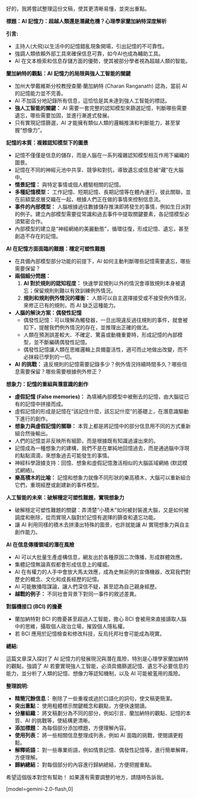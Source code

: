 好的，我將嘗試整理這份文稿，使其更清晰易懂，並突出重點。

**標題：AI 記憶力：超越人類還是潛藏危機？心理學家蘭加納特深度解析**

**引言:**

*   主持人(大飛)以生活中的記憶錯亂現象開場，引出記憶的不可靠性。
*   強調人類依賴外部工具來確保信息可靠，如今AI也成為輔助工具。
*   AI 在文本檢索和信息存儲方面的優勢，使其被部分學者視為超越人類的智能。

**蘭加納特的觀點：AI 記憶力的局限與強人工智能的關鍵**

*   加州大學戴維斯分校教授查蘭·蘭加納特 (Charan Ranganath) 認為，當前 AI 的記憶能力並不完善。
*   AI 不加區分地記錄所有信息，這恰恰是其未達到強人工智能的標誌。
*   **強人工智能的關鍵：** AI 需要一套完整的認知模型來篩選記憶，判斷哪些需要遺忘，哪些需要加固，並進行漸進式發展。
*   只有實現記憶篩選，AI 才能擁有類似人類的邏輯推演和判斷能力，甚至掌握“想像力”。

**記憶的本質：複雜認知模型下的圖景**

*   記憶不僅僅是信息的儲存，而是人腦在一系列複雜認知模型相互作用下編織的圖景。
*   記憶在不同的神經元池中共享、競爭和對抗，導致遺忘或信息被“藏”在大腦中。
*   **情景記憶：** 與特定事情或個人體驗相關的記憶。
*   **多種記憶模型：** 工作記憶、短期記憶、長期記憶等在體內運行，彼此關聯，並在前額葉皮層交織在一起，根據人們正在做的事情來控制信息流。
*   **事件的內部模型：** 人腦根據過往數據儲存推演即將發生的事情，例如生日派對的例子。建立內部模型需要從常識和過去事件中提取關鍵要素，各記憶模型必須緊密合作。
*   內部模型的建立是“神經網絡的美麗動態”，循環往復，形成記憶、遺忘，甚至創造不存在的記憶。

**AI 在記憶方面面臨的難題：穩定可塑性難題**

*   在具備內部模型部分功能的前提下，AI 如何主動判斷哪些記憶需要遺忘，哪些需要保留？
*   **兩個細分問題：**
    1.  **AI 對於規則的認知程度：** 快速學習規則以外的情況會導致規則本身被遺忘；保留規則則難以有效訓練例外情況。
    2.  **規則和規則例外情況的權衡：** 人類可以自主選擇接受或不接受例外情況，來修正已有的規則，而 AI 缺乏這種能力。
*   **人腦的解決方案：偶發性記憶**
    *   偶發性記憶：可以理解為觸發器，一旦出現違反過往規則的事件，就會被扣下，提醒我們例外情況的存在，並推理出正確的做法。
    *   人類在預測誤差較大、不確定、驚喜或動機重要時，形成記憶的內部模型，並不斷編碼偶發性記憶。
    *   偶發性記憶讓人類在思維邏輯上具備靈活性，適可而止地做出改變，而不必抹殺已學到的一切。
*   **AI 的挑戰：** 違反規則的記憶需要記錄多少？例外情況持續時間多久？哪些信息需要保留？哪些需要根據例外修正？

**想象力：記憶的重組與潛意識的創作**

*   **虛假記憶 (False memories)：** 為填補內部模型中被刪去的記憶，由大腦從已有的記憶中拼接而成。
*   虛假記憶的形成是記憶在“該記住什麼，該忘記什麼”的基礎上，在潛意識驅動下進行的創作。
*   **想象力與虛假記憶的關聯：** 本質上都是將記憶中的部分信息用不同的方式重新組合然後輸出。
*   人們的記憶並非反映所有細節，而是根據既有知識過濾出來的。
*   記憶成為一種想象力的建構，我們不是在單純地回憶過去，而是通過腦中浮現的點點滴滴，來想象過去可能發生的事情。
*   神經科學證據支持：回憶、想象和虛假記憶激活相似的大腦區域網絡 (默認模式網絡)。
*   **樂高積木的比喻：** 記憶和想象力就像不同形狀的樂高積木，大腦可以重新組合它們，重現經歷或創建新的事件模型。

**人工智能的未來：破解穩定可塑性難題，實現想象力**

*   破解穩定可塑性難題的關鍵：弄清楚“小積木”如何被封裝進大腦，又是如何被調度和刪除，從而實現人腦對於記憶有選擇的篩查和遺忘功能。
*   讓 AI 利用同樣的積木去拼湊出特殊的圖景，也許就能讓 AI 實現想象力與自主創作能力。

**AI 在信息傳播領域的潛在風險**

*   AI 可以大批量生產虛構信息，網友出於各種原因二次傳播，形成群體效應。
*   集體記憶無論真假都會形成信息上的權威。
*   AI 在有權力的人手中會放大馬太效應，成為史無前例的宣傳機器，改寫我們對歷史的概念、文化和成長經歷的記憶。
*   AI 可能散播陰謀論，讓人們深信不疑，甚至認為自己親身經歷。
*   **越戰的例子：** 不同社會背景下對同一事件的敘述差異。

**對腦機接口 (BCI) 的擔憂**

*   蘭加納特對 BCI 的擔憂甚至超過人工智能，擔心 BCI 會被用來直接讀取人腦中的思維，攝取個人政治立場，摧毀個人隱私權。
*   若 BCI 應用於記憶檢查和修改科技，反烏托邦社會可能成為現實。

**總結:**

這篇文章深入探討了 AI 記憶力的發展現況與潛在風險，特別是心理學家蘭加納特的觀點，強調了 AI 若要實現強人工智能，必須具備篩選記憶、遺忘不必要信息的能力，並分析了人類的記憶、想像力等認知機制，以及 AI 可能被濫用的風險。

**整理說明:**

*   **精簡冗餘信息：** 刪除了一些重複或過於口語化的詞句，使文稿更簡潔。
*   **突出重點：** 使用粗體標示關鍵概念和觀點，方便快速閱讀。
*   **分層組織：** 將文稿劃分為不同的部分，例如引言、蘭加納特的觀點、記憶的本質、AI 的挑戰等，使結構更清晰。
*   **添加標題：** 為每個部分添加標題，方便理解內容。
*   **使用列表：** 將一些相關信息整理成列表，例如 AI 面臨的挑戰，使閱讀更輕鬆。
*   **解釋術語：** 對一些專業術語，例如情景記憶、偶發性記憶等，進行簡單解釋，方便理解。
*   **歸納總結：** 對每個部分的內容進行歸納總結，方便把握重點。

希望這個版本對您有幫助！  如果還有需要調整的地方，請隨時告訴我。

[model=gemini-2.0-flash,0]
